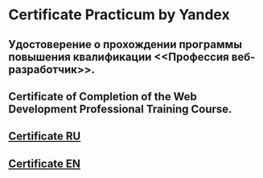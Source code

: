 # Certificate Practicum by Yandex
## Удостоверение о прохождении программы повышения квалификации <<Профессия веб-разработчик>>.
## Certificate of Completion of the Web Development Professional Training Course.
## [Certificate RU](https://github.com/KonstantinOkhlynin/Certificate-Practicum-by-Yandex/blob/main/Certificate/Certificate-RU.pdf)
## [Certificate EN](https://github.com/KonstantinOkhlynin/Certificate-Practicum-by-Yandex/blob/main/Certificate/Certificate-EN.pdf)
